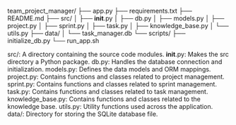 team_project_manager/
├── app.py
├── requirements.txt
├── README.md
├── src/
│   ├── __init__.py
│   ├── db.py
│   ├── models.py
│   ├── project.py
│   ├── sprint.py
│   ├── task.py
│   ├── knowledge_base.py
│   └── utils.py
├── data/
│   └── task_manager.db
└── scripts/
    ├── initialize_db.py
    └── run_app.sh


src/: A directory containing the source code modules.
__init__.py: Makes the src directory a Python package.
db.py: Handles the database connection and initialization.
models.py: Defines the data models and ORM mappings.
project.py: Contains functions and classes related to project management.
sprint.py: Contains functions and classes related to sprint management.
task.py: Contains functions and classes related to task management.
knowledge_base.py: Contains functions and classes related to the knowledge base.
utils.py: Utility functions used across the application.
data/: Directory for storing the SQLite database file.

